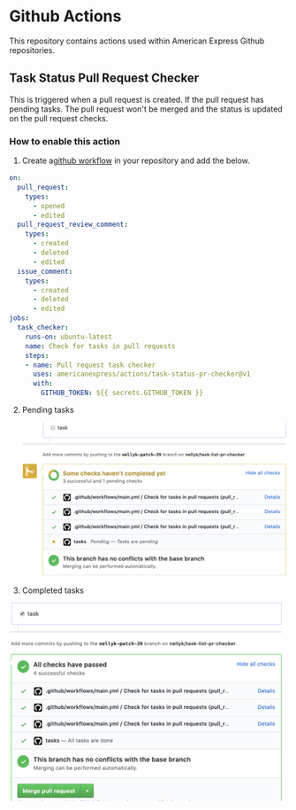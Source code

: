 # Github Actions

This repository contains actions used within American Express Github repositories.

## Task Status Pull Request Checker

This is triggered when a pull request is created. If the pull request has pending tasks. The pull request won't be merged and the status is updated on the pull request checks.

### How to enable this action

1. Create a[github workflow](https://help.github.com/en/actions/configuring-and-managing-workflows/configuring-a-workflow) in your repository and add the below.

```yaml
on:
  pull_request:
    types: 
      - opened
      - edited
  pull_request_review_comment:
    types: 
      - created
      - deleted
      - edited
  issue_comment:
    types: 
      - created
      - deleted
      - edited
jobs:
  task_checker:
    runs-on: ubuntu-latest
    name: Check for tasks in pull requests
    steps:
    - name: Pull request task checker
      uses: americanexpress/actions/task-status-pr-checker@v1
      with:
        GITHUB_TOKEN: ${{ secrets.GITHUB_TOKEN }}
```

2. Pending tasks

![Pending task](./task-status-pr-checker/pending-task.png)

3. Completed tasks

![Completed tasks](./task-status-pr-checker/complete-task.png)
